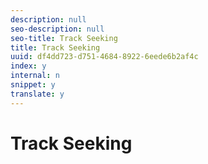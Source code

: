 ```yaml
---
description: null
seo-description: null
seo-title: Track Seeking
title: Track Seeking
uuid: df4dd723-d751-4684-8922-6eede6b2af4c
index: y
internal: n
snippet: y
translate: y
---
```


# Track Seeking


